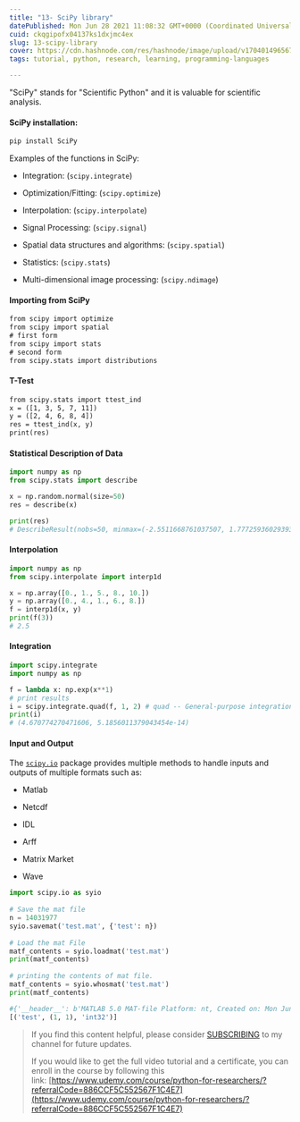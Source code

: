```yaml
---
title: "13- SciPy library"
datePublished: Mon Jun 28 2021 11:08:32 GMT+0000 (Coordinated Universal Time)
cuid: ckqgipofx04137ks1dxjmc4ex
slug: 13-scipy-library
cover: https://cdn.hashnode.com/res/hashnode/image/upload/v1704014965670/5401df82-b4c7-45ee-9352-fd0c08d6a05f.png
tags: tutorial, python, research, learning, programming-languages

---
```


"SciPy" stands for "Scientific Python" and it is valuable for scientific analysis.

#### SciPy installation:

```xml
pip install SciPy
```

Examples of the functions in SciPy:

* Integration: (`scipy.integrate`)
    
* Optimization/Fitting: (`scipy.optimize`)
    
* Interpolation: (`scipy.interpolate`)
    
* Signal Processing: (`scipy.signal`)
    
* Spatial data structures and algorithms: (`scipy.spatial`)
    
* Statistics: (`scipy.stats`)
    
* Multi-dimensional image processing: (`scipy.ndimage`)
    

#### Importing from SciPy

```xml
from scipy import optimize
from scipy import spatial
# first form
from scipy import stats
# second form
from scipy.stats import distributions
```

#### T-Test

```xml
from scipy.stats import ttest_ind
x = ([1, 3, 5, 7, 11])
y = ([2, 4, 6, 8, 4])
res = ttest_ind(x, y)
print(res)
```

#### Statistical Description of Data

```python
import numpy as np
from scipy.stats import describe

x = np.random.normal(size=50)
res = describe(x)

print(res)
# DescribeResult(nobs=50, minmax=(-2.5511668761037507, 1.7772593602939395), mean=0.02937722230632724, variance=0.9754504451804601, skewness=-0.12226936632001595, kurtosis=-0.39363575297869824)
```

#### Interpolation

```python
import numpy as np
from scipy.interpolate import interp1d

x = np.array([0., 1., 5., 8., 10.])
y = np.array([0., 4., 1., 6., 8.])
f = interp1d(x, y)
print(f(3))
# 2.5
```

#### Integration

```python
import scipy.integrate
import numpy as np

f = lambda x: np.exp(x**1)
# print results
i = scipy.integrate.quad(f, 1, 2) # quad -- General-purpose integration.
print(i)
# (4.670774270471606, 5.1856011379043454e-14)
```

#### Input and Output

The [`scipy.io`](http://scipy.io) package provides multiple methods to handle inputs and outputs of multiple formats such as:

* Matlab
    
* Netcdf
    
* IDL
    
* Arff
    
* Matrix Market
    
* Wave
    

```python
import scipy.io as syio
  
# Save the mat file
n = 14031977
syio.savemat('test.mat', {'test': n})
  
# Load the mat File
matf_contents = syio.loadmat('test.mat')
print(matf_contents)
  
# printing the contents of mat file.
matf_contents = syio.whosmat('test.mat')
print(matf_contents)

#{'__header__': b'MATLAB 5.0 MAT-file Platform: nt, Created on: Mon Jun 28 16:15:59 2021', '__version__': '1.0', '__globals__': [], 'test': array([[14031977]])}
[('test', (1, 1), 'int32')]
```

> If you find this content helpful, please consider [SUBSCRIBING](https://www.youtube.com/channel/UCpbWlHEqBSnJb6i4UemXQpA) to my channel for future updates.
> 
> If you would like to get the full video tutorial and a certificate, you can enroll in the course by following this link: [https://www.udemy.com/course/python-for-researchers/?referralCode=886CCF5C552567F1C4E7](https://www.udemy.com/course/python-for-researchers/?referralCode=886CCF5C552567F1C4E7)
